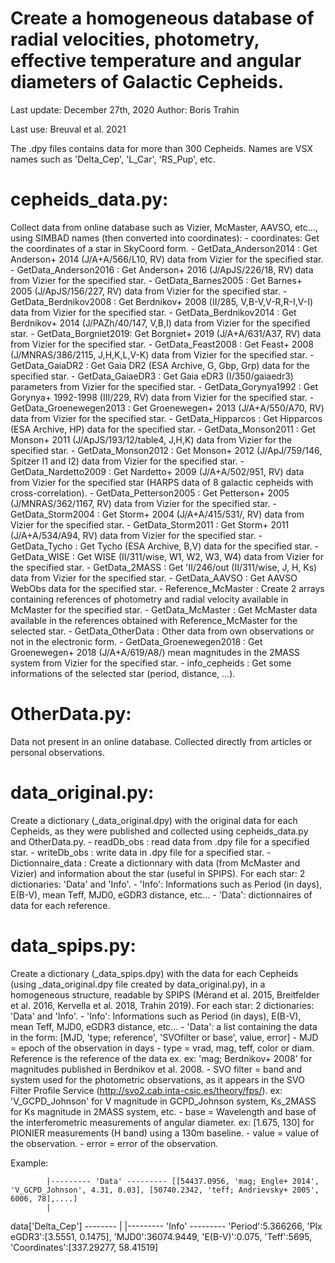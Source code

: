 # Create a homogeneous database of radial velocities, photometry, effective temperature and angular diameters of Galactic Cepheids.
Last update: December 27th, 2020
Author: Boris Trahin

Last use: Breuval et al. 2021

The .dpy files contains data for more than 300 Cepheids.
Names are VSX names such as 'Delta_Cep', 'L_Car', 'RS_Pup', etc.


# cepheids_data.py:
Collect data from online database such as Vizier, McMaster, AAVSO, etc..., using SIMBAD names (then converted into coordinates):
	- coordinates: Get the coordinates of a star in SkyCoord form.
	- GetData_Anderson2014 : Get Anderson+ 2014 (J/A+A/566/L10, RV) data from Vizier for the specified star.
	- GetData_Anderson2016 : Get Anderson+ 2016 (J/ApJS/226/18, RV) data from Vizier for the specified star.
	- GetData_Barnes2005 : Get Barnes+ 2005 (J/ApJS/156/227, RV) data from Vizier for the specified star.
	- GetData_Berdnikov2008 : Get Berdnikov+ 2008 (II/285, V,B-V,V-R,R-I,V-I) data from Vizier for the specified star.
	- GetData_Berdnikov2014 : Get Berdnikov+ 2014 (J/PAZh/40/147, V,B,I) data from Vizier for the specified star.
	- GetData_Borgniet2019: Get Borgniet+ 2019 (J/A+A/631/A37, RV) data from Vizier for the specified star.
	- GetData_Feast2008 : Get Feast+ 2008 (J/MNRAS/386/2115, J,H,K,L,V-K) data from Vizier for the specified star.
	- GetData_GaiaDR2 : Get Gaia DR2 (ESA Archive, G, Gbp, Grp) data for the specified star.
	- GetData_GaiaeDR3 : Get Gaia eDR3 (I/350/gaiaedr3) parameters from Vizier for the specified star.
	- GetData_Gorynya1992 : Get Gorynya+ 1992-1998 (III/229, RV) data from Vizier for the specified star.
	- GetData_Groenewegen2013 : Get Groenewegen+ 2013 (J/A+A/550/A70, RV) data from Vizier for the specified star.
	- GetData_Hipparcos : Get Hipparcos (ESA Archive, HP) data for the specified star.
	- GetData_Monson2011 : Get Monson+ 2011 (J/ApJS/193/12/table4, J,H,K) data from Vizier for the specified star.
	- GetData_Monson2012 : Get Monson+ 2012 (J/ApJ/759/146, Spitzer I1 and I2) data from Vizier for the specified star.
	- GetData_Nardetto2009 : Get Nardetto+ 2009 (J/A+A/502/951, RV) data from Vizier for the specified star (HARPS data of 8 galactic cepheids with cross-correlation).
	- GetData_Petterson2005 : Get Petterson+ 2005 (J/MNRAS/362/1167, RV) data from Vizier for the specified star.
	- GetData_Storm2004 : Get Storm+ 2004 (J/A+A/415/531/, RV) data from Vizier for the specified star.
	- GetData_Storm2011 : Get Storm+ 2011 (J/A+A/534/A94, RV) data from Vizier for the specified star.
	- GetData_Tycho : Get Tycho (ESA Archive, B,V) data for the specified star.
	- GetData_WISE : Get WISE (II/311/wise, W1, W2, W3, W4) data from Vizier for the specified star.
	- GetData_2MASS : Get 'II/246/out (II/311/wise, J, H, Ks) data from Vizier for the specified star.
	- GetData_AAVSO : Get AAVSO WebObs data for the specified star.
	- Reference_McMaster : Create 2 arrays containing references of photometry and radial velocity available in McMaster for the specified star.
	- GetData_McMaster : Get McMaster data available in the references obtained with Reference_McMaster for the selected star.
	- GetData_OtherData : Other data from own observations or not in the electronic form.
	- GetData_Groenewegen2018 : Get Groenewegen+ 2018 (J/A+A/619/A8/) mean magnitudes in the 2MASS system from Vizier for the specified star.
	- info_cepheids : Get some informations of the selected star (period, distance, ...).


# OtherData.py:
Data not present in an online database. Collected directly from articles or personal observations.


# data_original.py:
Create a dictionary (_data_original.dpy) with the original data for each Cepheids, as they were published and collected using cepheids_data.py and OtherData.py.
	- readDb_obs : read data from .dpy file for a specified star.
	- writeDb_obs : write data in .dpy file for a specified star.
	- Dictionnaire_data : Create a dictionnary with data (from McMaster and Vizier) and information about the star (useful in SPIPS).
For each star: 2 dictionaries: 'Data' and 'Info'.
	- 'Info': Informations such as Period (in days), E(B-V), mean Teff, MJD0, eGDR3 distance, etc...
	- 'Data': dictionnaires of data for each reference.


# data_spips.py:
Create a dictionary (_data_spips.dpy) with the data for each Cepheids (using _data_original.dpy file created by data_original.py), in a homogeneous structure, readable by SPIPS (Mérand et al. 2015, Breitfelder et al. 2016, Kervella et al. 2018, Trahin 2019).
For each star: 2 dictionaries: 'Data' and 'Info'.
	- 'Info': Informations such as Period (in days), E(B-V), mean Teff, MJD0, eGDR3 distance, etc...
	- 'Data': a list containing the data in the form: [MJD, 'type; reference', 'SVOfilter or base', value, error]
		- MJD = epoch of the observation in days
		- type = vrad, mag, teff, color or diam. Reference is the reference of the data ex.
			ex: 'mag; Berdnikov+ 2008' for magnitudes published in Berdnikov et al. 2008.
		- SVO filter = band and system used for the photometric observations, as it appears in the SVO Filter Profile Service (http://svo2.cab.inta-csic.es/theory/fps/).
			ex: 'V_GCPD_Johnson' for V magnitude in GCPD_Johnson system, Ks_2MASS for Ks magnitude in 2MASS system, etc.
		- base = Wavelength and base of the interferometric measurements of angular diameter.
			ex: [1.675, 130] for PIONIER measurements (H band) using a 130m baseline.
		- value = value of the observation.
		- error = error of the observation.


Example:

			|--------- 'Data' --------- [[54437.0956, 'mag; Engle+ 2014', 'V_GCPD_Johnson', 4.31, 0.03], [50740.2342, 'teff; Andrievsky+ 2005', 6006, 78],....]
			|
data['Delta_Cep'] --------
			|
			|--------- 'Info' --------- 'Period':5.366266, 'Plx eGDR3':[3.5551, 0.1475], 'MJD0':36074.9449, 'E(B-V)':0.075, 'Teff':5695, 'Coordinates':[337.29277, 58.41519]
